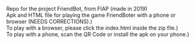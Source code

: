 Repo for the project FriendBot, from FIAP (made in 2019)</br>
Apk and HTML file for playing the game FriendBoter with a phone or browser (NEEDS CORRECTIONS).)</br>
To play with a browser, please click the index.html inside the zip file.)</br>
To play with a phone, scan the QR Code or install the apk on your phone.)</br>
